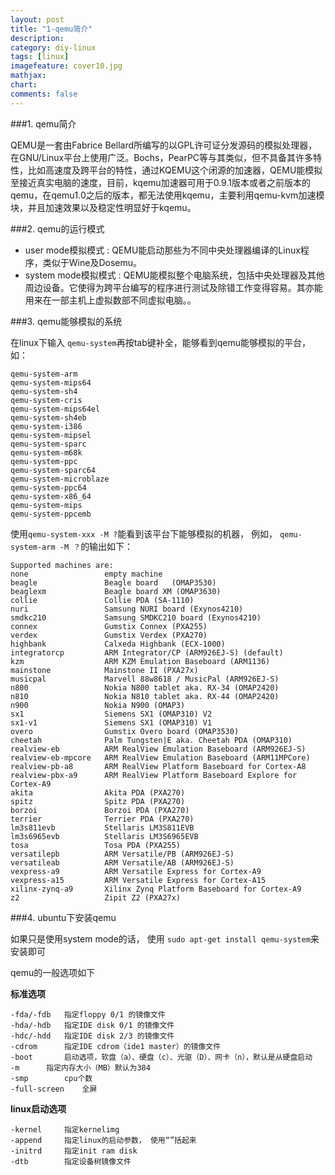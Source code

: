 ```yaml
---
layout: post
title: "1-qemu简介"
description:
category: diy-linux
tags: [linux]
imagefeature: cover10.jpg
mathjax: 
chart:
comments: false
---
```


###1. qemu简介  
  
QEMU是一套由Fabrice Bellard所编写的以GPL许可证分发源码的模拟处理器，在GNU/Linux平台上使用广泛。Bochs，PearPC等与其类似，但不具备其许多特性，比如高速度及跨平台的特性，通过KQEMU这个闭源的加速器，QEMU能模拟至接近真实电脑的速度，目前，kqemu加速器可用于0.9.1版本或者之前版本的qemu，在qemu1.0之后的版本，都无法使用kqemu，主要利用qemu-kvm加速模块，并且加速效果以及稳定性明显好于kqemu。  
  
###2. qemu的运行模式  
  
+ user mode模拟模式 : QEMU能启动那些为不同中央处理器编译的Linux程序，类似于Wine及Dosemu。  
+ system mode模拟模式 : QEMU能模拟整个电脑系统，包括中央处理器及其他周边设备。它使得为跨平台编写的程序进行测试及除错工作变得容易。其亦能用来在一部主机上虚拟数部不同虚拟电脑。。  
  
###3. qemu能够模拟的系统  

在linux下输入 `qemu-system`再按tab键补全，能够看到qemu能够模拟的平台，如：  

	qemu-system-arm
	qemu-system-mips64      
	qemu-system-sh4
	qemu-system-cris        
	qemu-system-mips64el    
	qemu-system-sh4eb
	qemu-system-i386        
	qemu-system-mipsel      
	qemu-system-sparc
	qemu-system-m68k        
	qemu-system-ppc         
	qemu-system-sparc64
	qemu-system-microblaze  
	qemu-system-ppc64       
	qemu-system-x86_64
	qemu-system-mips        
	qemu-system-ppcemb  

使用`qemu-system-xxx -M ?`能看到该平台下能够模拟的机器， 例如， `qemu-system-arm -M ？`的输出如下：  
  
	Supported machines are:
	none                 empty machine
	beagle               Beagle board 	(OMAP3530)
	beaglexm             Beagle board XM (OMAP3630)
	collie               Collie PDA (SA-1110)
	nuri                 Samsung NURI board (Exynos4210)
	smdkc210             Samsung SMDKC210 board (Exynos4210)
	connex               Gumstix Connex (PXA255)
	verdex               Gumstix Verdex (PXA270)
	highbank             Calxeda Highbank (ECX-1000)
	integratorcp         ARM Integrator/CP (ARM926EJ-S) (default)
	kzm                  ARM KZM Emulation Baseboard (ARM1136)
	mainstone            Mainstone II (PXA27x)
	musicpal             Marvell 88w8618 / MusicPal (ARM926EJ-S)
	n800                 Nokia N800 tablet aka. RX-34 (OMAP2420)
	n810                 Nokia N810 tablet aka. RX-44 (OMAP2420)
	n900                 Nokia N900 (OMAP3)
	sx1                  Siemens SX1 (OMAP310) V2	
	sx1-v1               Siemens SX1 (OMAP310) V1
	overo                Gumstix Overo board (OMAP3530)
	cheetah              Palm Tungsten|E aka. Cheetah PDA (OMAP310)
	realview-eb          ARM RealView Emulation Baseboard (ARM926EJ-S)
	realview-eb-mpcore   ARM RealView Emulation Baseboard (ARM11MPCore)
	realview-pb-a8       ARM RealView Platform Baseboard for Cortex-A8
	realview-pbx-a9      ARM RealView Platform Baseboard Explore for 		Cortex-A9
	akita                Akita PDA (PXA270)
	spitz                Spitz PDA (PXA270)
	borzoi               Borzoi PDA (PXA270)
	terrier              Terrier PDA (PXA270)
	lm3s811evb           Stellaris LM3S811EVB
	lm3s6965evb          Stellaris LM3S6965EVB
	tosa                 Tosa PDA (PXA255)
	versatilepb          ARM Versatile/PB (ARM926EJ-S)
	versatileab          ARM Versatile/AB (ARM926EJ-S)
	vexpress-a9          ARM Versatile Express for Cortex-A9
	vexpress-a15         ARM Versatile Express for Cortex-A15
	xilinx-zynq-a9       Xilinx Zynq Platform Baseboard for Cortex-A9
	z2                   Zipit Z2 (PXA27x)

###4. ubuntu下安装qemu  
  
如果只是使用system mode的话， 使用 `sudo apt-get install qemu-system`来安装即可  
 
qemu的一般选项如下

**标准选项**
  
	-fda/-fdb	指定floppy 0/1 的镜像文件
	-hda/-hdb	指定IDE disk 0/1 的镜像文件
	-hdc/-hdd	指定IDE disk 2/3 的镜像文件
	-cdrom		指定IDE cdrom（ide1 master）的镜像文件
	-boot		启动选项，软盘（a）、硬盘（c）、光驱（D）、网卡（n），默认是从硬盘启动
	-m		指定内存大小（MB）默认为384
	-smp		cpu个数
	-full-screen	全屏
		
**linux启动选项**
  	
	-kernel		指定kernelimg
	-append		指定linux的启动参数， 使用“”括起来
	-initrd		指定init ram disk
	-dtb		指定设备树镜像文件
